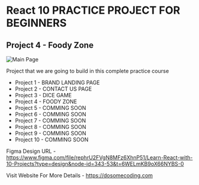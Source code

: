 
# React 10 PRACTICE PROJECT FOR BEGINNERS
## Project 4 - Foody Zone

![Main Page](https://github.com/anshuopinion/React-10-Projects/assets/50476777/713b76c2-1f25-4081-85d9-e90851c49e61)


Project that we are going to build in this complete practice course

- Project 1 - BRAND LANDING PAGE
- Project 2 - CONTACT US PAGE
- Project 3 - DICE GAME
- Project 4 - FOODY ZONE 
- Project 5 - COMMING SOON
- Project 6 - COMMING SOON
- Project 7 - COMMING SOON
- Project 8 - COMMING SOON
- Project 9 - COMMING SOON
- Project 10 - COMMING SOON

Figma Design URL - https://www.figma.com/file/rephrU2FVgN8MFz6XhnP51/Learn-React-with-10-Projects?type=design&node-id=343-53&t=6WELmKB9oX66NYBS-0

Visit Website For More Details - https://dosomecoding.com


